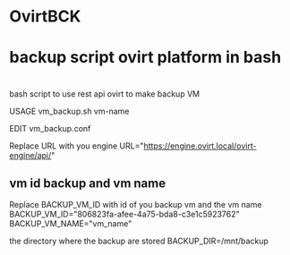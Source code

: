 # OvirtBCK
# backup script ovirt platform in bash
# 
bash script to use rest api ovirt to make backup VM

USAGE
vm_backup.sh vm-name

EDIT
vm_backup.conf 

Replace URL with you engine
URL="https://engine.ovirt.local/ovirt-engine/api/"


## vm id backup and vm name
Replace BACKUP_VM_ID with id of you backup vm and the vm name 
BACKUP_VM_ID="806823fa-afee-4a75-bda8-c3e1c5923762"
BACKUP_VM_NAME="vm_name"

the directory where the backup are stored
BACKUP_DIR=/mnt/backup

